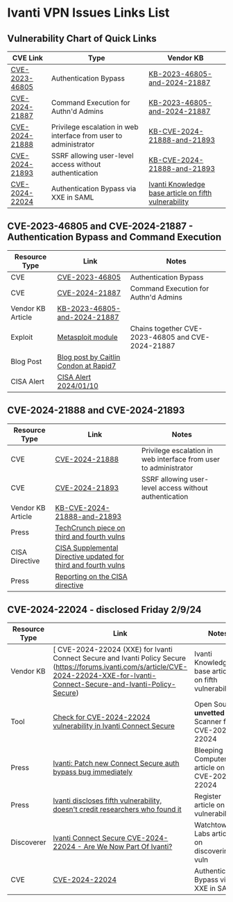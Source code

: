 # Ivanti VPN Issues Links List

## Vulnerability Chart of Quick Links

| CVE Link | Type | Vendor KB |
| -------- | ---- | --------- |
|[CVE-2023-46805](https://cve.mitre.org/cgi-bin/cvename.cgi?name=CVE-2023-4680) | Authentication Bypass | [KB-2023-46805-and-2024-21887](https://forums.ivanti.com/s/article/KB-CVE-2023-46805-Authentication-Bypass-CVE-2024-21887-Command-Injection-for-Ivanti-Connect-Secure-and-Ivanti-Policy-Secure-Gateways) | 
|[CVE-2024-21887](https://cve.mitre.org/cgi-bin/cvename.cgi?name=CVE-2024-21887) | Command Execution for Authn'd Admins | [KB-2023-46805-and-2024-21887](https://forums.ivanti.com/s/article/KB-CVE-2023-46805-Authentication-Bypass-CVE-2024-21887-Command-Injection-for-Ivanti-Connect-Secure-and-Ivanti-Policy-Secure-Gateways) | 
|[CVE-2024-21888](https://cve.mitre.org/cgi-bin/cvename.cgi?name=CVE-2024-21888) | Privilege escalation in web interface from user to administrator | [KB-CVE-2024-21888-and-21893](https://forums.ivanti.com/s/article/CVE-2024-21888-Privilege-Escalation-for-Ivanti-Connect-Secure-and-Ivanti-Policy-Secure) |
|[CVE-2024-21893](https://cve.mitre.org/cgi-bin/cvename.cgi?name=CVE-2024-21893) | SSRF allowing user-level access without authentication | [KB-CVE-2024-21888-and-21893](https://forums.ivanti.com/s/article/CVE-2024-21888-Privilege-Escalation-for-Ivanti-Connect-Secure-and-Ivanti-Policy-Secure) |
|[CVE-2024-22024](https://cve.mitre.org/cgi-bin/cvename.cgi?name=CVE-2024-22024) | Authentication Bypass via XXE in SAML | [Ivanti Knowledge base article on fifth vulnerability](https://forums.ivanti.com/s/article/CVE-2024-22024-XXE-for-Ivanti-Connect-Secure-and-Ivanti-Policy-Secure) |


## CVE-2023-46805 and CVE-2024-21887 -  Authentication Bypass and Command Execution

| Resource Type        | Link                                                                            | Notes |
| -------------------- | ------------------------------------------------------------------------------- | ----- |
| CVE                  | [CVE-2023-46805](https://cve.mitre.org/cgi-bin/cvename.cgi?name=CVE-2023-4680) | Authentication Bypass |
| CVE                  | [CVE-2024-21887](https://cve.mitre.org/cgi-bin/cvename.cgi?name=CVE-2024-21887) | Command Execution for Authn'd Admins | 
| Vendor KB Article    | [KB-2023-46805-and-2024-21887](https://forums.ivanti.com/s/article/KB-CVE-2023-46805-Authentication-Bypass-CVE-2024-21887-Command-Injection-for-Ivanti-Connect-Secure-and-Ivanti-Policy-Secure-Gateways) | 
| Exploit              | [Metasploit module](http://packetstormsecurity.com/files/176668/Ivanti-Connect-Secure-Unauthenticated-Remote-Code-Execution.html) | Chains together CVE-2023-46805 and CVE-2024-21887 | 
| Blog Post            | [Blog post by Caitlin Condon at Rapid7](https://www.rapid7.com/blog/post/2024/01/11/etr-zero-day-exploitation-of-ivanti-connect-secure-and-policy-secure-gateways/) | |
| CISA Alert           | [CISA Alert 2024/01/10](https://www.cisa.gov/news-events/alerts/2024/01/10/ivanti-releases-security-update-connect-secure-and-policy-secure-gateways) ||| 


## CVE-2024-21888 and CVE-2024-21893

| Resource Type        | Link                                                                            | Notes |
| -------------------- | ------------------------------------------------------------------------------- | ----- |
| CVE                  | [CVE-2024-21888](https://cve.mitre.org/cgi-bin/cvename.cgi?name=CVE-2024-21888) | Privilege escalation in web interface from user to administrator | [KB-CVE-2024-21888-and-21893](https://forums.ivanti.com/s/article/CVE-2024-21888-Privilege-Escalation-for-Ivanti-Connect-Secure-and-Ivanti-Policy-Secure) |
| CVE                  | [CVE-2024-21893](https://cve.mitre.org/cgi-bin/cvename.cgi?name=CVE-2024-21893) | SSRF allowing user-level access without authentication | 
| Vendor KB Article    | [KB-CVE-2024-21888-and-21893](https://forums.ivanti.com/s/article/CVE-2024-21888-Privilege-Escalation-for-Ivanti-Connect-Secure-and-Ivanti-Policy-Secure) | |
| Press                | [TechCrunch piece on third and fourth vulns](https://techcrunch.com/2024/01/31/ivanti-patches-two-zero-days-under-attack-but-finds-another/) ||
| CISA Directive       | [CISA Supplemental Directive updated for third and fourth vulns](https://www.cisa.gov/news-events/directives/supplemental-direction-v1-ed-24-01-mitigate-ivanti-connect-secure-and-ivanti-policy-secure) ||
| Press                | [Reporting on the CISA directive](https://therecord.media/federal-civilian-agencies-ordered-to-disconnect-at-risk-ivanti-products-cisa) ||



## CVE-2024-22024 - disclosed Friday 2/9/24

| Resource Type        | Link                                                                            | Notes |
| -------------------- | ------------------------------------------------------------------------------- | ----- |
| Vendor KB            |  [ CVE-2024-22024 (XXE) for Ivanti Connect Secure and Ivanti Policy Secure (https://forums.ivanti.com/s/article/CVE-2024-22024-XXE-for-Ivanti-Connect-Secure-and-Ivanti-Policy-Secure) | Ivanti Knowledge base article on fifth vulnerability |
| Tool                 | [ Check for CVE-2024-22024 vulnerability in Ivanti Connect Secure](https://github.com/0dteam/CVE-2024-22024/blob/main/cve_2024_22024.py) | Open Source **unvetted** Scanner for CVE-2024-22024 | 
| Press                | [ Ivanti: Patch new Connect Secure auth bypass bug immediately](https://www.bleepingcomputer.com/news/security/ivanti-patch-new-connect-secure-auth-bypass-bug-immediately/) | Bleeping Computer article on CVE-2024-22024 |
| Press                | [Ivanti discloses fifth vulnerability, doesn't credit researchers who found it](https://www.theregister.com/2024/02/09/ivanti_discloses_fifth_ics_vulnerability/) | Register article on fifth vulnerability |
| Discoverer     | [Ivanti Connect Secure CVE-2024-22024 - Are We Now Part Of Ivanti?](https://labs.watchtowr.com/are-we-now-part-of-ivanti/) | Watchtowr Labs article on discovering vuln |
| CVE                  | [CVE-2024-22024](https://cve.mitre.org/cgi-bin/cvename.cgi?name=CVE-2024-22024) | Authentication Bypass via XXE in SAML | 



